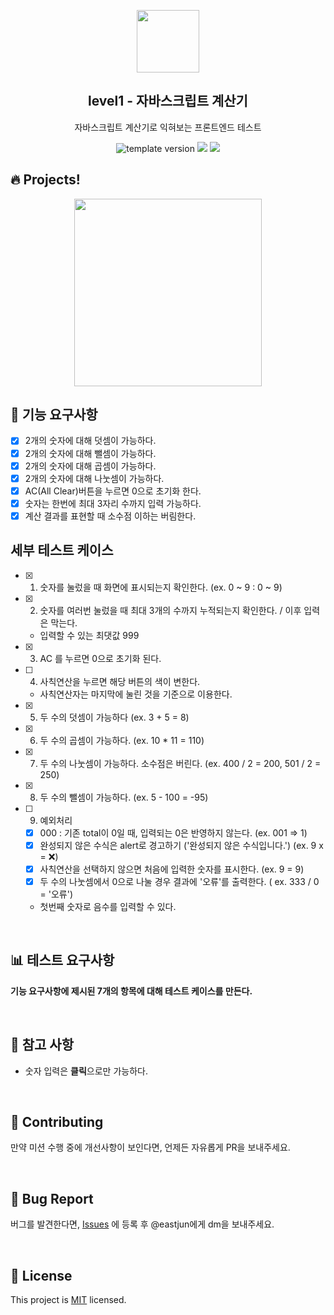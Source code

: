 <p align="middle" >
  <img width="100px;" src="https://github.com/woowacourse/javascript-calculator/blob/main/src/images/calculator.png?raw=true"/>
</p>
<h2 align="middle">level1 - 자바스크립트 계산기</h2>
<p align="middle">자바스크립트 계산기로 익혀보는 프론트엔드 테스트</p>
<p align="middle">
<img src="https://img.shields.io/badge/version-1.0.0-blue?style=flat-square" alt="template version"/>
<img src="https://img.shields.io/badge/language-html-blue.svg?style=flat-square"/>
<a href="https://github.com/daybrush/moveable/blob/master/LICENSE" target="_blank">
  <img src="https://img.shields.io/github/license/daybrush/moveable.svg?style=flat-square&label=license&color=08CE5D"/>
  </a>
</p>

## 🔥 Projects!

<p align="middle">
  <img width="300" src="https://techcourse-storage.s3.ap-northeast-2.amazonaws.com/805329299a1a43c4850c410a545caf24">
</p>

## 🎯 기능 요구사항

- [x] 2개의 숫자에 대해 덧셈이 가능하다.
- [x] 2개의 숫자에 대해 뺄셈이 가능하다.
- [x] 2개의 숫자에 대해 곱셈이 가능하다.
- [x] 2개의 숫자에 대해 나눗셈이 가능하다.
- [x] AC(All Clear)버튼을 누르면 0으로 초기화 한다.
- [x] 숫자는 한번에 최대 3자리 수까지 입력 가능하다.
- [x] 계산 결과를 표현할 때 소수점 이하는 버림한다.

## 세부 테스트 케이스

- [x] 1. 숫자를 눌렀을 때 화면에 표시되는지 확인한다. (ex. 0 ~ 9 : 0 ~ 9)
- [x] 2. 숫자를 여러번 눌렀을 때 최대 3개의 수까지 누적되는지 확인한다. / 이후 입력은 막는다.
  - 입력할 수 있는 최댓값 999
- [x] 3. AC 를 누르면 0으로 초기화 된다.
- [ ] 4. 사칙연산을 누르면 해당 버튼의 색이 변한다.
  - 사칙연산자는 마지막에 눌린 것을 기준으로 이용한다.
- [x] 5. 두 수의 덧셈이 가능하다 (ex. 3 + 5 = 8)
- [x] 6. 두 수의 곱셈이 가능하다. (ex. 10 \* 11 = 110)
- [x] 7. 두 수의 나눗셈이 가능하다. 소수점은 버린다. (ex. 400 / 2 = 200, 501 / 2 = 250)
- [x] 8. 두 수의 뺄셈이 가능하다. (ex. 5 - 100 = -95)
- [ ] 9. 예외처리
  - [x] 000 : 기존 total이 0일 때, 입력되는 0은 반영하지 않는다. (ex. 001 => 1)
  - [x] 완성되지 않은 수식은 alert로 경고하기 ('완성되지 않은 수식입니다.') (ex. 9 x = ❌)
  - [x] 사칙연산을 선택하지 않으면 처음에 입력한 숫자를 표시한다. (ex. 9 = 9)
  - [x] 두 수의 나눗셈에서 0으로 나눌 경우 결과에 '오류'를 출력한다. ( ex. 333 / 0 = '오류')
  - 첫번째 숫자로 음수를 입력할 수 있다.

<br/>

## 📊 테스트 요구사항

**기능 요구사항에 제시된 7개의 항목에 대해 테스트 케이스를 만든다.**

<br/>

## 📄 참고 사항

- 숫자 입력은 **클릭**으로만 가능하다.

<br/>

## 👏 Contributing

만약 미션 수행 중에 개선사항이 보인다면, 언제든 자유롭게 PR을 보내주세요.

<br/>

## 🐞 Bug Report

버그를 발견한다면, [Issues](https://github.com/woowacourse/javascript-calculator/issues) 에 등록 후 @eastjun에게 dm을 보내주세요.

<br/>

## 📝 License

This project is [MIT](https://github.com/woowacourse/javascript-calculator/blob/master/LICENSE) licensed.
